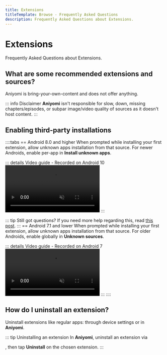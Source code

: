 ```yaml
---
title: Extensions
titleTemplate: Browse - Frequently Asked Questions
description: Frequently Asked Questions about Extensions.
---
```


# Extensions
Frequently Asked Questions about Extensions.

## What are some recommended extensions and sources?
Aniyomi is bring-your-own-content and does not offer anything.

::: info Disclaimer
**Aniyomi** isn't responsible for slow, down, missing chapters/episodes, or subpar image/video quality of sources as it doesn't host content.
:::

## Enabling third-party installations
::::tabs
== Android 8.0 and higher
When prompted while installing your first extension, allow unknown apps installation from that source. For newer Androids, enable per-app in **Install unknown apps**.

::: details Video guide - Recorded on Android 10
<video controls muted preload="metadata">
  <source src="/docs/faq/browse/extensions/unknown-sources-A10.light.webm" type="video/webm">
</video>
:::

::: tip Still got questions?
If you need more help regarding this, read [this post](https://nerdschalk.com/how-to-allow-apps-installation-from-unknown-sources-on-android-9-pie/ "nerdschalk.com | How to allow apps installation from unknown sources on Android 9 Pie").
:::
== Android 7.1 and lower
When prompted while installing your first extension, allow unknown apps installation from that source. For older Androids, enable globally in **Unknown sources**.

::: details Video guide - Recorded on Android 7
<video controls muted preload="metadata">
  <source src="/docs/faq/browse/extensions/unknown-sources-A7.light.webm">
</video>
:::
::::

## How do I uninstall an extension?
Uninstall extensions like regular apps: through device settings or in **Aniyomi**.

::: tip Uninstalling an extension
In **Aniyomi**, uninstall an extension via <nav to="extensions">, then tap **Uninstall** on the chosen extension.
:::
